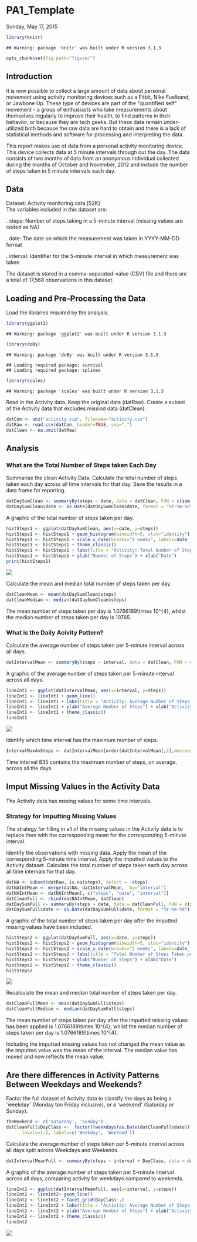 # PA1_Template
Sunday, May 17, 2015  


```r
library(knitr)
```

```
## Warning: package 'knitr' was built under R version 3.1.3
```

```r
opts_chunk$set(fig.path="figure/")
```
## Introduction

It is now possible to collect a large amount of data about personal movement using activity monitoring devices such as a Fitbit, Nike Fuelband, or Jawbone Up. These type of devices are part of the "quantified self" movement - a group of enthusiasts who take measurements about themselves regularly to improve their health, to find patterns in their behavior, or because they are tech geeks. But these data remain under-utilized both because the raw data are hard to obtain and there is a lack of statistical methods and software for processing and interpreting the data.

This report makes use of data from a personal activity monitoring device. This device collects data at 5 minute intervals through out the day. The data consists of two months of data from an anonymous individual collected during the months of October and November, 2012 and include the number of steps taken in 5 minute intervals each day.

## Data

Dataset: Activity monitoring data [52K]  
The variables included in this dataset are:

. steps: Number of steps taking in a 5-minute interval (missing values are coded as NA)

. date: The date on which the measurement was taken in YYYY-MM-DD format

. interval: Identifier for the 5-minute interval in which measurement was taken

The dataset is stored in a comma-separated-value (CSV) file and there are a total of 17,568 observations in this dataset.


## Loading and Pre-Processing the Data

Load the libraries required by the analysis.


```r
library(ggplot2)
```

```
## Warning: package 'ggplot2' was built under R version 3.1.3
```

```r
library(doBy)
```

```
## Warning: package 'doBy' was built under R version 3.1.3
```

```
## Loading required package: survival
## Loading required package: splines
```

```r
library(scales)
```

```
## Warning: package 'scales' was built under R version 3.1.3
```

Read in the Activity data. 
Keep the original data (datRaw). Create a subset of the Activity data that excludes missind data (datClean).

```r
datCon <- unz("activity.zip", filename="activity.csv")
datRaw <- read.csv(datCon, header=TRUE, sep=",")
datClean <- na.omit(datRaw)
```

## Analysis

### What are the Total Number of Steps taken Each Day

Summarise the clean Activity Data. Calculate the total number of steps taken each day across all time intervals for that day. Save the results in a data frame for reporting.

```r
datDaySumClean <- summaryBy(steps ~ date, data = datClean, FUN = c(sum), keep.names=TRUE) 
datDaySumClean$date <- as.Date(datDaySumClean$date, format = "%Y-%m-%d")
```

A graphic of the total number of steps taken per day.

```r
histSteps1 <- ggplot(datDaySumClean, aes(x=date, y=steps))
histSteps1 <- histSteps1 + geom_histogram(binwidth=5, stat="identity")
histSteps1 <- histSteps1 + scale_x_date(breaks="2 weeks", labels=date_format("%Y-%m-%d") )
histSteps1 <- histSteps1 + theme_classic()
histSteps1 <- histSteps1 + labs(title = "Activity: Total Number of Steps Taken per Day")
histSteps1 <- histSteps1 + ylab("Number of Steps") + xlab("Date")
print(histSteps1)
```

![](figure/fig1-1.png) 

Calculate the mean and median total number of steps taken per day.

```r
datCleanMean <- mean(datDaySumClean$steps)
datCleanMedian <- median(datDaySumClean$steps)
```
The mean number of steps taken per day is 1.0766189\times 10^{4}, whilst the median number of steps taken per day is 10765.

### What is the Daily Acivity Pattern?

Calculate the average number of steps taken per 5-minute interval across all days.

```r
datIntervalMean <- summaryBy(steps ~ interval, data = datClean, FUN = c(mean), na.rm=TRUE, keep.names=TRUE)
```
A graphic of the average number of steps taken per 5-minute interval across all days.

```r
lineInt1 <- ggplot(datIntervalMean, aes(x=interval, y=steps))
lineInt1 <- lineInt1 + geom_line()
lineInt1 <- lineInt1 + labs(title = "Activity: Average Number of Steps Taken per Activity Interval")
lineInt1 <- lineInt1 + ylab("Average Number of Steps") + xlab("Activity 5-minute Interval")
lineInt1 <- lineInt1 + theme_classic()
lineInt1
```

![](figure/fig2-1.png) 


Identify which time interval has the maximum number of steps.

```r
IntervalMaxAvSteps <- datIntervalMean[order(datIntervalMean[,2],decreasing=TRUE)[1],1]
```
Time interval 835 contains the maximum number of steps, on average, across all the days.

## Imput Missing Values in the Activity Data

The Activity data has mssing values for some time intervals. 

### Strategy for Imputting Missing Values
The strategy for filling in all of the missing values in the Activity data is to replace then with the corresponding mean for the corresponding 5-minute interval.

Identify the observations with missing data. Apply the mean of the corresponding 5-minute time interval. Apply the imputted values to the Activity dataset. Calculate the total number of steps taken each day across all time intervals for that day.

```r
datNA <- subset(datRaw, is.na(steps), select = -steps)
datNAIntMean <- merge(datNA, datIntervalMean,  by="interval")
datNAIntMean <- datNAIntMean[, c("steps", "date", "interval")]
datCleanFull <- rbind(datNAIntMean, datClean)
datDaySumFull <- summaryBy(steps ~ date, data = datCleanFull, FUN = c(sum), keep.names=TRUE) 
datDaySumFull$date <- as.Date(datDaySumFull$date, format = "%Y-%m-%d")
```
A graphic of the total number of steps taken per day after the imputted missing values have been included.

```r
histSteps2 <- ggplot(datDaySumFull, aes(x=date, y=steps))
histSteps2 <- histSteps2 + geom_histogram(binwidth=5, stat="identity")
histSteps2 <- histSteps2 + scale_x_date(breaks="2 weeks", labels=date_format("%Y-%m-%d") )
histSteps2 <- histSteps2 + labs(title = "Total Number of Steps Taken per Day - with imputted missing values")
histSteps2 <- histSteps2 + ylab("Number of Steps") + xlab("Date")
histSteps2 <- histSteps2 + theme_classic()
histSteps2
```

![](figure/fig3-1.png) 

Recalculate the mean and median total number of steps taken per day.

```r
datCleanFullMean <- mean(datDaySumFull$steps)
datCleanFullMedian <- median(datDaySumFull$steps)
```
The mean number of steps taken per day after the imputted missing values has been applied is 1.0766189\times 10^{4}, whilst the median number of steps taken per day is 1.0766189\times 10^{4}.

Including the imputted missing values has not changed the mean value as the imputted value was the mean of the interval. The median value has moved and now reflects the mean value.
## Are there differences in Activity Patterns Between Weekdays and Weekends?

Factor the full dataset of Activity data to classify the days as being a 'weekday' (Monday ton Friday inclusive), or a 'weekend' (Saturday or Sunday).

```r
TheWeekend <- c('Saturday', 'Sunday')
datCleanFull$DayClass <-  factor((weekdays(as.Date(datCleanFull$date)) %in% TheWeekend)+1L,
      levels=1:2, labels=c('Weekday', 'Weekend'))
```

Calculate the average number of steps taken per 5-minute interval across all days split across Weekdays and Weekends.

```r
datIntervalMeanFull <- summaryBy(steps ~ interval + DayClass, data = datCleanFull, FUN = c(mean), na.rm=TRUE, keep.names=TRUE)
```

A graphic of the average number of steps taken per 5-minute interval across all days, comparing activity for weekdays compared to weekends.

```r
lineInt2 <- ggplot(datIntervalMeanFull, aes(x=interval, y=steps))
lineInt2 <- lineInt2+ geom_line()
lineInt2 <- lineInt2 + facet_grid(DayClass~.)
lineInt2 <- lineInt2 + labs(title = "Activity: Average Number of Steps Taken per Activity Interval - Weekday/Weekend Comparision")
lineInt2 <- lineInt2 + ylab("Average Number of Steps") + xlab("Activity 5-minute Interval")
lineInt2 <- lineInt2 + theme_classic()
lineInt2
```

![](figure/fig4-1.png) 


